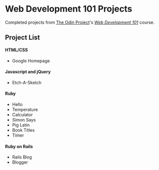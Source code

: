 # Web Development 101 Projects

Completed projects from [The Odin Project](http://www.theodinproject.com/)'s *[Web Development 101](http://www.theodinproject.com/web-development-101)* course.

## Project List

#### HTML/CSS
- Google Homepage

#### Javascript and jQuery
- Etch-A-Sketch

#### Ruby
- Hello
- Temperature
- Calculator
- Simon Says
- Pig Latin
- Book Titles
- Timer

#### Ruby on Rails
- Rails Blog
- Blogger